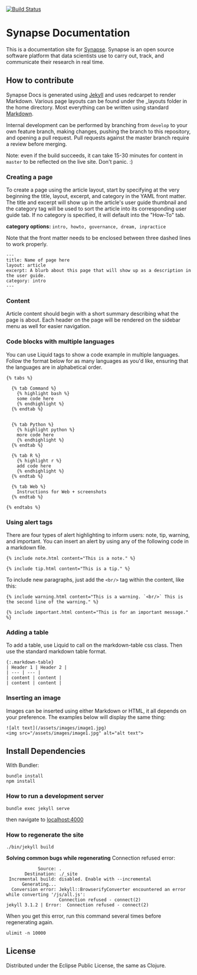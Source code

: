 [![Build Status](https://travis-ci.org/Sage-Bionetworks/synapseDocs.svg?branch=master)](https://travis-ci.org/Sage-Bionetworks/synapseDocs)

# Synapse Documentation

This is a documentation site for [Synapse](https://www.synapse.org). Synapse is an open source software platform that data
scientists use to carry out, track, and communicate their research in real time.

## How to contribute

Synapse Docs is generated using [Jekyll](https://jekyllrb.com/) and uses redcarpet to render Markdown. Various page layouts can be found under the \_layouts folder in the home directory. Most everything can be written using standard [Markdown](https://github.com/adam-p/markdown-here/wiki/Markdown-Cheatsheet).

Internal development can be performed by branching from `develop` to your own feature branch, making changes, pushing the branch to this repository, and opening a pull request. Pull requests against the master branch require a review before merging.

Note: even if the build succeeds, it can take 15-30 minutes for content in `master` to be reflected on the live site. Don't panic. :) 

### Creating a page

To create a page using the article layout, start by specifying at the very beginning the title, layout, excerpt, and category in the YAML front matter. The title and excerpt will show up in the article's user guide thumbnail and the category tag will be used to sort the article into its corresponding user guide tab. If no category is specified, it will default into the "How-To" tab. 

**category options:** `intro, howto, governance, dream, inpractice`


Note that the front matter needs to be enclosed between three dashed lines to work properly.

```
---
title: Name of page here
layout: article
excerpt: A blurb about this page that will show up as a description in the user guide.
category: intro 
---
```

### Content
Article content should begin with a short summary describing what the page is about. Each header on the page will be rendered on the sidebar menu as well for easier navigation.

### Code blocks with multiple languages

You can use Liquid tags to show a code example in multiple languages. Follow the format below for as many languages as you'd like, ensuring that the languages are in alphabetical order.
```
{% tabs %}

  {% tab Command %}
    {% highlight bash %}
    some code here
    {% endhighlight %}
  {% endtab %}


  {% tab Python %}
    {% highlight python %}
    more code here
    {% endhighlight %}
  {% endtab %}

  {% tab R %}
    {% highlight r %}
    add code here
    {% endhighlight %}
  {% endtab %}

  {% tab Web %}
    Instructions for Web + screenshots
  {% endtab %}

{% endtabs %}
```

### Using alert tags

There are four types of alert highlighting to inform users: note, tip, warning, and important. You can insert an alert by using any of the following code in a markdown file.
```
{% include note.html content="This is a note." %}

{% include tip.html content="This is a tip." %}
```
To include new paragraphs, just add the `<br/>` tag within the content, like this:
```
{% include warning.html content="This is a warning. `<br/>` This is the second line of the warning." %}

{% include important.html content="This is for an important message." %}
```

### Adding a table
To add a table, use Liquid to call on the markdown-table css class. Then use the standard markdown table format.
```
{:.markdown-table}
| Header 1 | Header 2 |
| --- | --- |
| content | content |
| content | content |
```

### Inserting an image
Images can be inserted using either Markdown or HTML, it all depends on your preference. The examples below will display the same thing:
```
![alt text](/assets/images/image1.jpg)
<img src="/assets/images/image1.jpg" alt="alt text">
```

## Install Dependencies

With Bundler:

    bundle install
    npm install

### How to run a development server

    bundle exec jekyll serve

then navigate to [localhost:4000](http://localhost:4000)

### How to regenerate the site

    ./bin/jekyll build

**Solving common bugs while regenerating**
Connection refused error:
```
            Source: .
       Destination: ./_site
 Incremental build: disabled. Enable with --incremental
      Generating... 
  Conversion error: Jekyll::BrowserifyConverter encountered an error while converting '/js/all.js':
                    Connection refused - connect(2)
jekyll 3.1.2 | Error:  Connection refused - connect(2)
```
When you get this error, run this command several times before regenerating again.
```
ulimit -n 10000
```
## License

Distributed under the Eclipse Public License, the same as Clojure.
